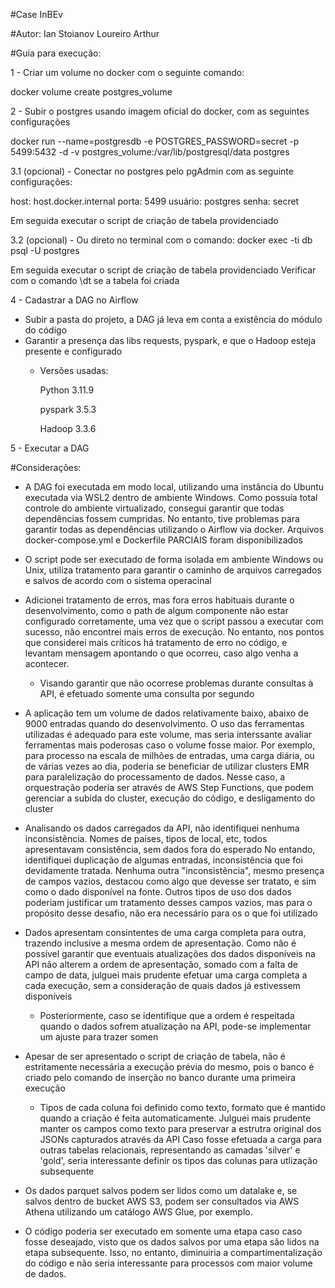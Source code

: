 #Case InBEv

#Autor: Ian Stoianov Loureiro Arthur


#Guia para execução:

1 - Criar um volume no docker com o seguinte comando:

docker volume create postgres_volume

2 - Subir o postgres usando imagem oficial do docker, com as seguintes configurações

docker run --name=postgresdb -e POSTGRES_PASSWORD=secret -p 5499:5432 -d -v postgres_volume:/var/lib/postgresql/data postgres

3.1 (opcional) - Conectar no postgres pelo pgAdmin com as seguinte configurações:

host: host.docker.internal 
porta: 5499
usuário: postgres
senha: secret

Em seguida executar o script de criação de tabela providenciado

3.2 (opcional) - Ou direto no terminal com o comando:
docker exec -ti db psql -U postgres

Em seguida executar o script de criação de tabela providenciado
Verificar com o comando \dt se a tabela foi criada


4 - Cadastrar a DAG no Airflow
  - Subir a pasta do projeto, a DAG já leva em conta a existência do módulo do código
  - Garantir a presença das libs requests, pyspark, e que o Hadoop esteja presente e configurado
    - Versões usadas:
      
      Python 3.11.9
      
      pyspark 3.5.3
      
      Hadoop 3.3.6

5 - Executar a DAG




#Considerações:
- A DAG foi executada em modo local, utilizando uma instância do Ubuntu executada via WSL2 dentro de ambiente Windows. Como possuía total controle do ambiente virtualizado, consegui garantir que todas dependências fossem cumpridas.
  No entanto, tive problemas para garantir todas as dependências utilizando o Airflow via docker. Arquivos docker-compose.yml e Dockerfile PARCIAIS foram disponibilizados

- O script pode ser executado de forma isolada em ambiente Windows ou Unix, utiliza tratamento para garantir o caminho de arquivos carregados e salvos de acordo com o sistema operacinal

- Adicionei tratamento de erros, mas fora erros habituais durante o desenvolvimento, como o path de algum componente não estar configurado corretamente, uma vez que o script passou a executar com sucesso, não encontrei mais erros de execução.
  No entanto, nos pontos que considerei mais críticos há tratamento de erro no código, e levantam mensagem apontando o que ocorreu, caso algo venha a acontecer.
    - Visando garantir que não ocorrese problemas durante consultas à API, é efetuado somente uma consulta por segundo

- A aplicação tem um volume de dados relativamente baixo, abaixo de 9000 entradas quando do desenvolvimento. O uso das ferramentas utilizadas é adequado para este volume, mas seria interssante avaliar ferramentas mais poderosas caso o volume fosse maior.
  Por exemplo, para processo na escala de milhões de entradas, uma carga diária, ou de várias vezes ao dia, poderia se beneficiar de utilizar clusters EMR para paralelização do processamento de dados. Nesse caso, a orquestração poderia ser através de AWS Step Functions, que podem gerenciar a subida do cluster, execução do código, e desligamento do cluster

- Analisando os dados carregados da API, não identifiquei nenhuma inconsistência. Nomes de países, tipos de local, etc, todos apresentavam consistência, sem dados fora do esperado
  No entando, identifiquei duplicação de algumas entradas, inconsistência que foi devidamente tratada. Nenhuma outra "inconsistência", mesmo presença de campos vazios, destacou como algo que devesse ser tratato, e sim como o dado disponível na fonte.
  Outros tipos de uso dos dados poderiam justificar um tratamento desses campos vazios, mas para o propósito desse desafio, não era necessário para os o que foi utilizado

- Dados apresentam consintentes de uma carga completa para outra, trazendo inclusive a mesma ordem de apresentação. 
  Como não é possível garantir que eventuais atualizações dos dados disponíveis na API não alterem a ordem de apresentação, somado com a falta de campo de data, julguei mais prudente efetuar uma carga completa a cada execução, sem a consideração de quais dados já estivessem disponíveis
  - Posteriormente, caso se identifique que a ordem é respeitada quando o dados sofrem atualização na API, pode-se implementar um ajuste para trazer somen

- Apesar de ser apresentado o script de criação de tabela, não é estritamente necessária a execução prévia do mesmo, pois o banco é criado pelo comando de inserção no banco durante uma primeira execução
  - Tipos de cada coluna foi definido como texto, formato que é mantido quando a criação é feita automaticamente. Julguei mais prudente manter os campos como texto para preservar a estrutra original dos JSONs capturados através da API
    Caso fosse efetuada a carga para outras tabelas relacionais, representando as camadas 'silver' e 'gold', seria interessante definir os tipos das colunas para utlização subsequente

- Os dados parquet salvos podem ser lidos como um datalake e, se salvos dentro de bucket AWS S3, podem ser consultados via AWS Athena utilizando um catálogo AWS Glue, por exemplo.

- O código poderia ser executado em somente uma etapa caso caso fosse deseajado, visto que os dados salvos por uma etapa são lidos na etapa subsequente. Isso, no entanto, diminuiria a compartimentalização do código e não seria interessante para processos com maior volume de dados. 
